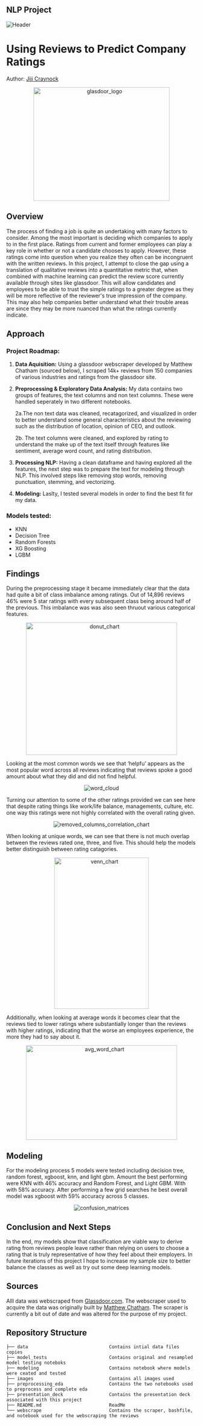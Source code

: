 ## NLP Project 

<p><img src="/images/businessbanner.webp" alt="Header"></p>

# Using Reviews to Predict Company Ratings
Author: [Jiji Craynock](https://github.com/DataOnATangent)

<p align="center"><img width="360" height="300" src="/images/gdlogo.png" alt="glasdoor_logo"></p>


## Overview 
The process of finding a job is quite an undertaking with many factors to consider. Among the most important is deciding which companies to apply to in the first place. Ratings from current and former employees can play a key role in whether or not a candidate chooses to apply. However, these ratings come into question when you realize they often can be incongruent with the written reviews. In this project, I attempt to close the gap using a translation of qualitative reviews into a quantitative metric that, when combined with machine learning can predict the review score currently available through sites like glassdoor. This will allow candidates and employees to be able to trust the simple ratings to a greater degree as they will be more reflective of the reviewer's true impression of the company. This may also help companies better understand what their trouble areas are since they may be more nuanced than what the ratings currently indicate.

## Approach 

### Project Roadmap:

1. **Data Aquisition:** Using a glassdoor webscraper developed by Matthew Chatham (sourced below), I scraped 14k+ reviews from 150 companies of various industries and ratings from the glassdoor site.

2. **Preprocessing & Exploratory Data Analysis:** My data contains two groups of features, the text columns and non text columns. These were handled seperately in two different notebooks. 
    
    2a.The non text data was cleaned, recatagorized, and visualized in order to better understand some general characteristics about the reviewing such as the distribution of location, opinion of CEO, and outlook. 
    
    2b. The text columns were cleaned, and explored by rating to understand the make up of the text itself through features like sentiment, average word count, and rating distribution. 

3. **Processing NLP:** Having a clean dataframe and having explored all the features, the next step was to prepare the text for modeling through NLP. This involved steps like removing stop words, removing punctuation, stemming, and vectorizing.

4. **Modeling:** Laslty, I tested several models in order to find the best fit for my data. 

### Models tested:

* KNN
* Decision Tree 
* Random Forests 
* XG Boosting 
* LGBM


## Findings

During the preprocessing stage it became immediately clear that the data had quite a bit of class imbalance among ratings. Out of 14,896 reviews 46% were 5 star ratings with every subsequent class being around half of the previous. This imbalance was was also seen thruout various categorical features.

<p align="center"><img width="400" height="350" src="/images/rd_donut.png" alt="donut_chart"></p>

Looking at the most common words we see that ‘helpfu’ appears as the most popular word across all reviews indicating that reviews spoke a good amount about what they did and did not find helpful. 

<p align="center">
    <img src="/images/word_cloud_all.png" alt="word_cloud">
</p> 

Turning our attention to some of the other ratings provided we can see here that despite rating things like work/life balance, managements, culture, etc. one way this ratings were not highly correlated with the overall rating given.  

<p align="center">
    <img src="/images/removed_col.png" alt="removed_columns_correlation_chart">
</p> 

When looking at unique words, we can see that there is not much overlap between the reviews rated one, three, and five. This should help the models better distinguish between rating catagories.

<p align="center"> <img width="250" height="400" src="/images/vennu.png" alt="venn_chart"></p>

Additionally, when looking at average words it becomes clear that the reviews tied to lower ratings where substantially longer than the reviews with higher ratings, indicating that the worse an employees experience, the more they had to say about it.   

<p align="center"><img width="400" height="250" src="/images/aw_rating.png" alt="avg_word_chart"></p>  

## Modeling

For the modeling process 5 models were tested including decision tree, random forest, xgboost, knn, and light gbm. Amount the best performing were KNN with 46% accuracy and Random Forest, and Light GBM. With with 58% accuracy. After performing a few grid searches he best overall model was xgboost with 59% accuracy across 5 classes.    

  <p align="center"><img src="/images/conf_mtrx_gs.png" alt="confusion_matrices"></p>  

## Conclusion and Next Steps

In the end, my models show that classification are viable way to derive rating from reviews people leave rather than relying on users to choose a rating that is truly representative of how they feel about their employers. In future iterations of this project I hope to increase my sample size to better balance the classes as well as try out some deep learning models.


## Sources

Alll data was webscraped from [Glassdoor.com](https://glassdoor.com). The webscraper used to acquire the data was originally built by [Matthew Chatham](https://github.com/MatthewChatham/glassdoor-review-scraper). The scraper is currently a bit out of date and was altered for the purpose of my project.

## Repository Structure
    
    ├── data                              Contains intial data files copies 
    ├── model_tests                       Contains original and resampled model testing noteboks    
    ├── modeling                          Contains notebook where models were ceated and tested
    ├── images                            Contains all images used
    ├── preprocessing_eda                 Contains the two notebooks used to preprocess and complete eda
    ├── presentation_deck                 Contains the presentation deck associated with this project
    ├── README.md                         ReadMe
    └── webscrape                         Contains the scraper, bashfile, and notebook used for the webscraping the reviews